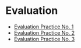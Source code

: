 # Evaluation 


- [Evaluation Practice No. 1](https://github.com/rolandoarellano69/DataMining/tree/Unit2/Evaluation/Evaluation1)
- [Evaluation Practice No. 2](https://github.com/rolandoarellano69/DataMining/tree/Unit2/Evaluation/Evaluation2)
- [Evaluation Practice No. 3](https://github.com/rolandoarellano69/DataMining/tree/Unit3/Evaluation/Evaluation3)


